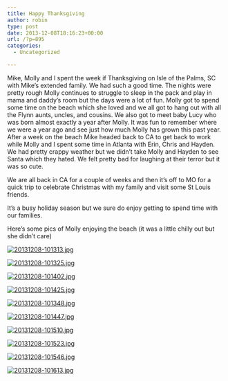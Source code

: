 ```yaml
---
title: Happy Thanksgiving
author: robin
type: post
date: 2013-12-08T18:16:23+00:00
url: /?p=895
categories:
  - Uncategorized

---
```

Mike, Molly and I spent the week if Thanksgiving on Isle of the Palms, SC with Mike&#8217;s extended family. We had such a good time. The nights were pretty rough Molly continues to struggle to sleep in the pack and play in mama and daddy&#8217;s room but the days were a lot of fun. Molly got to spend some time on the beach which she loved and we all got to hang out with all the Flynn aunts, uncles, and cousins. We also got to meet baby Lucy who was born almost exactly a year after Molly. It was fun to remember where we were a year ago and see just how much Molly has grown this past year. After a week on the beach Mike headed back to CA to get back to work while Molly and I spent some time in Atlanta with Erin, Chris and Hayden. We had pretty crappy weather but we didn&#8217;t take Molly and Hayden to see Santa which they hated. We felt pretty bad for laughing at their terror but it was so cute. 

We are all back in CA for a couple of weeks and then it&#8217;s off to MO for a quick trip to celebrate Christmas with my family and visit some St Louis friends. 

It&#8217;s a busy holiday season but we sure do enjoy getting to spend time with our families.

Here&#8217;s some pics of Molly enjoying the beach (it was a little chilly out but she didn&#8217;t care)

[<img src="http://robinandmike.com/wp-content/uploads/2013/12/20131208-101313.jpg" alt="20131208-101313.jpg" class="alignnone size-full" />][1]

[<img src="http://robinandmike.com/wp-content/uploads/2013/12/20131208-101325.jpg" alt="20131208-101325.jpg" class="alignnone size-full" />][2]

[<img src="http://robinandmike.com/wp-content/uploads/2013/12/20131208-101402.jpg" alt="20131208-101402.jpg" class="alignnone size-full" />][3]

[<img src="http://robinandmike.com/wp-content/uploads/2013/12/20131208-101425.jpg" alt="20131208-101425.jpg" class="alignnone size-full" />][4]

[<img src="http://robinandmike.com/wp-content/uploads/2013/12/20131208-101348.jpg" alt="20131208-101348.jpg" class="alignnone size-full" />][5]

[<img src="http://robinandmike.com/wp-content/uploads/2013/12/20131208-101447.jpg" alt="20131208-101447.jpg" class="alignnone size-full" />][6]

[<img src="http://robinandmike.com/wp-content/uploads/2013/12/20131208-101510.jpg" alt="20131208-101510.jpg" class="alignnone size-full" />][7]

[<img src="http://robinandmike.com/wp-content/uploads/2013/12/20131208-101523.jpg" alt="20131208-101523.jpg" class="alignnone size-full" />][8]

[<img src="http://robinandmike.com/wp-content/uploads/2013/12/20131208-101546.jpg" alt="20131208-101546.jpg" class="alignnone size-full" />][9]

[<img src="http://robinandmike.com/wp-content/uploads/2013/12/20131208-101613.jpg" alt="20131208-101613.jpg" class="alignnone size-full" />][10]

 [1]: http://robinandmike.com/wp-content/uploads/2013/12/20131208-101313.jpg
 [2]: http://robinandmike.com/wp-content/uploads/2013/12/20131208-101325.jpg
 [3]: http://robinandmike.com/wp-content/uploads/2013/12/20131208-101402.jpg
 [4]: http://robinandmike.com/wp-content/uploads/2013/12/20131208-101425.jpg
 [5]: http://robinandmike.com/wp-content/uploads/2013/12/20131208-101348.jpg
 [6]: http://robinandmike.com/wp-content/uploads/2013/12/20131208-101447.jpg
 [7]: http://robinandmike.com/wp-content/uploads/2013/12/20131208-101510.jpg
 [8]: http://robinandmike.com/wp-content/uploads/2013/12/20131208-101523.jpg
 [9]: http://robinandmike.com/wp-content/uploads/2013/12/20131208-101546.jpg
 [10]: http://robinandmike.com/wp-content/uploads/2013/12/20131208-101613.jpg
